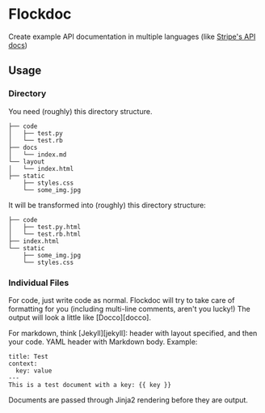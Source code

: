 Flockdoc
========

Create example API documentation in multiple languages (like [Stripe's API
docs][stripe-api])

[stripe-api]: http://stripe.com/docs/api 

Usage
-----

### Directory

You need (roughly) this directory structure.

    ├── code
    │   ├── test.py
    │   └── test.rb
    ├── docs
    │   └── index.md
    └── layout
    │   └── index.html
    ├── static
        ├── styles.css
        └── some_img.jpg

It will be transformed into (roughly) this directory structure:

    ├── code
    │   ├── test.py.html
    │   └── test.rb.html
    ├── index.html
    └── static
        ├── some_img.jpg
        └── styles.css

### Individual Files

For code, just write code as normal. Flockdoc will try to take care of
formatting for you (including multi-line comments, aren't you lucky!) The
output will look a little like [Docco][docco].

For markdown, think [Jekyll][jekyll]: header with layout specified, and then
your code. YAML header with Markdown body. Example:

    title: Test
    context:
      key: value
    ---
    This is a test document with a key: {{ key }}

Documents are passed through Jinja2 rendering before they are output.
